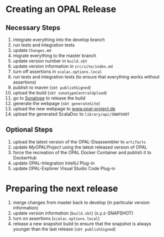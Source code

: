 # Creating an OPAL Release

## Necessary Steps
 1. integrate everything into the develop branch
 1. run tests and integration tests
 1. update `Changes.md`
 1. migrate everything to the master branch
 1. update version number in `build.sbt`
 1. update version information in `src/site/index.md`
 1. turn off assertions in `scalac.options.local`
 1. run tests and integration tests (to ensure that everything works without assertions)
 1. publish to maven (`sbt publishSigned`)
 1. upload the build (`sbt sonatypeCentralUpload`)
 1. go to [Sonatype](https://central.sonatype.com/) to release the build
 1. generate the webpage (`sbt generateSite`)
 1. upload the new webpage to www.opal-project.de 
 1. upload the generated ScalaDoc to `library/api/SNAPSHOT`
 
## Optional Steps
 1. upload the latest version of the OPAL-Disassembler to `artifacts`
 1. update *MyOPALProject* using the latest released version of OPAL
 1. force the recreation of the OPAL Docker Container and publish it to DockerHub
 1. update OPAL-Integration IntelliJ Plug-in 
 1. update OPAL-Explorer Visual Studio Code Plug-in
 
# Preparing the next release 
 1. merge changes from master back to develop (in particular version information)
 1. update version information (`build.sbt`) (x.y.z-SNAPSHOT)
 1. turn on assertions (`scalac.options.local`)
 1. release a new snapshot build to ensure that the snapshot is always younger than the last release (`sbt publishSigned`)
